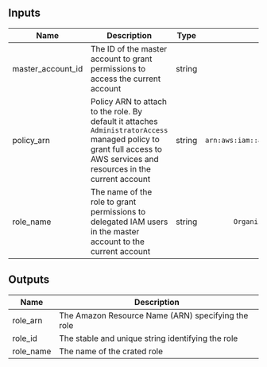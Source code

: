
## Inputs

| Name | Description | Type | Default | Required |
|------|-------------|:----:|:-----:|:-----:|
| master_account_id | The ID of the master account to grant permissions to access the current account | string | - | yes |
| policy_arn | Policy ARN to attach to the role. By default it attaches `AdministratorAccess` managed policy to grant full access to AWS services and resources in the current account | string | `arn:aws:iam::aws:policy/AdministratorAccess` | no |
| role_name | The name of the role to grant permissions to delegated IAM users in the master account to the current account | string | `OrganizationAccountAccessRole` | no |

## Outputs

| Name | Description |
|------|-------------|
| role_arn | The Amazon Resource Name (ARN) specifying the role |
| role_id | The stable and unique string identifying the role |
| role_name | The name of the crated role |

